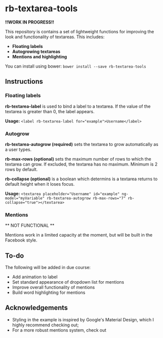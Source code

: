 # rb-textarea-tools

**!!WORK IN PROGRESS!!**

This repository is contains a set of lightweight functions for improving the look and functionality of textareas.
This includes:
- **Floating labels**
- **Autogrowing textareas**
- **Mentions and highlighting**

You can install using bower: `bower install --save rb-textarea-tools`

## Instructions

### Floating labels

**rb-textarea-label** is used to bind a label to a textarea. If the value of the textarea is greater than 0, the label appears.

**Usage:** `<label rb-textarea-label for="example">Username</label>`

### Autogrow

**rb-textarea-autogrow (required)** sets the textarea to grow automatically as a user types.

**rb-max-rows (optional)** sets the maximum number of rows to which the textarea can grow. If excluded, the textarea has no maximum. Minimum is 2 rows by default.

**rb-collapse (optional)** is a boolean which determins is a textarea returns to default height when it loses focus.

**Usage:** `<textarea placeholder="Username" id="example" ng-model="myVariable" rb-textarea-autogrow rb-max-rows="7" rb-collapse="true"></textarea>`

### Mentions
** NOT FUNCTIONAL **

Mentions work in a limited capacity at the moment, but will be built in the Facebook style.

## To-do

The following will be added in due course:
- Add animation to label
- Set standard appearance of dropdown list for mentions
- Improve overall functionality of mentions
- Build word highlighting for mentions

## Acknowledgements

- Styling in the example is inspired by Google's Material Design, which I highly recommend checking out;
- For a more robust mentions system, check out 
